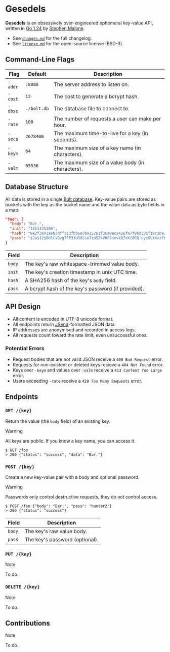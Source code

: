 # Gesedels

**Gesedels** is an obsessively over-engineered ephemeral key-value API, written in [Go 1.24][go] by [Stephen Malone][sm].

- See [`changes.md`][ch] for the full changelog.
- See [`license.md`][li] for the open-source license (BSD-3).

## Command-Line Flags

Flag    | Default     | Description
------- | ----------- | -----------
`-addr` | `:8080`     | The server address to listen on.
`-cost` | `12`        | The cost to generate a bcrypt hash.
`-dbse` | `./bolt.db` | The database file to connect to.
`-rate` | `100`       | The number of requests a user can make per hour.
`-secs` | `2678400`   | The maximum time-to-live for a key (in seconds).
`-keym` | `64`        | The maximum size of a key name (in characters).
`-valm` | `65536`     | The maximum size of a value body (in characters).

## Database Structure

All data is stored in a single [Bolt database][db]. Key-value pairs are stored as buckets with the key as the bucket name and the value data as byte fields in a map:

```json
"foo": {
  "body": "Bar.",
  "init": "1751435396",
  "hash": "8e2f3a93aeb2dff313fbb6e5b915261f36a8eca426fa7f8bd385f19c2ba287ae",
  "pass": "$2a$12$Bb1CsGvg7FP33U3XCse7tu5Z4VHP8sevkD7cKi8RQ.uyzGLYXxz76"
}
```

Field  | Description
------ | -----------
`body` | The key's raw whitespace-trimmed value body.
`init` | The key's creation timestamp in unix UTC time.
`hash` | A SHA256 hash of the key's `body` field.
`pass` | A bcrypt hash of the key's password (if provided).

## API Design

- All content is encoded in UTF-8 unicode format.
- All endpoints return [JSend][js]-formatted JSON data.
- IP addresses are anonymised and recorded in access logs.
- All requests count toward the rate limit, even unsuccessful ones.

### Potential Errors

- Request bodies that are not valid JSON receive a `400 Bad Request` error.
- Requests for non-existent or deleted keys recieve a `404 Not Found` error.
- Keys over `-keym` and values over `-valm` receive a `413 Content Too Large` error.
- Users exceeding `-rate` receive a `429 Too Many Requests` error.

## Endpoints

### `GET /{key}`

Return the value (the `body` field) of an existing key.

> [!WARNING]
> All keys are public. If you know a key name, you can access it.

```text
$ GET /foo
> 200 {"status": "success", "data": "Bar."}
```

### `POST /{key}`

Create a new key-value pair with a body and optional password.

> [!WARNING]
> Passwords only control destructive requests, they do not control access.

```text
$ POST /foo {"body": "Bar.", "pass": "hunter2"}
> 200 {"status": "success"}
```

Field  | Description
------ | -----------
`body` | The key's raw value body.
`pass` | The key's password (optional).

### `PUT /{key}`

> [!NOTE]
> To do.

### `DELETE /{key}`

> [!NOTE]
> To do.

## Contributions

> [!NOTE]
> To do.

[ca]: https://caddyserver.com
[ch]: https://github.com/gesedels/gesedels/blob/main/changes.md
[db]: https://github.com/etcd-io/bbolt
[js]: https://github.com/omniti-labs/jsend
[li]: https://github.com/gesedels/gesedels/blob/main/license.md
[go]: https://go.dev/doc/go1.24
[rm]: https://github.com/gesedels/gesedels/blob/main/readme.md
[sm]: https://github.com/gesedels
